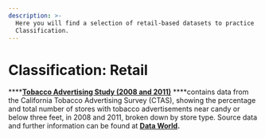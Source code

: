 ```yaml
---
description: >-
  Here you will find a selection of retail-based datasets to practice
  Classification.
---
```


# Classification: Retail

\*\*\*\*[**Tobacco Advertising Study \(2008 and 2011\)**](https://github.com/MaurissaCM/Decoded-DA-Datastore/raw/master/data/Tobacco_Advertising_Study__2008_2011.csv.zip) ****contains data from the California Tobacco Advertising Survey \(CTAS\), showing the percentage and total number of stores with tobacco advertisements near candy or below three feet, in 2008 and 2011, broken down by store type. Source data and further information can be found at [**Data World**](https://data.world/chhs/tobacco-advertising-study)**.**

